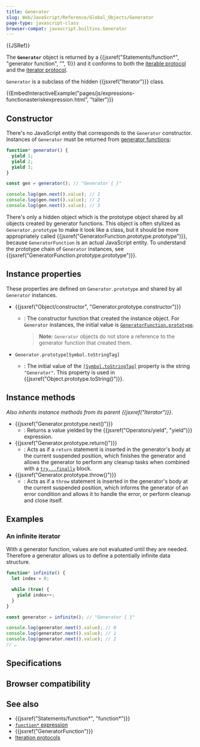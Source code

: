 ```yaml
---
title: Generator
slug: Web/JavaScript/Reference/Global_Objects/Generator
page-type: javascript-class
browser-compat: javascript.builtins.Generator
---
```


{{JSRef}}

The **`Generator`** object is returned by a {{jsxref("Statements/function*", "generator function", "", 1)}} and it conforms to both the [iterable protocol](/Web/JavaScript/Reference/Iteration_protocols#the_iterable_protocol) and the [iterator protocol](/Web/JavaScript/Reference/Iteration_protocols#the_iterator_protocol).

`Generator` is a subclass of the hidden {{jsxref("Iterator")}} class.

{{EmbedInteractiveExample("pages/js/expressions-functionasteriskexpression.html", "taller")}}

## Constructor

There's no JavaScript entity that corresponds to the `Generator` constructor. Instances of `Generator` must be returned from [generator functions](/Web/JavaScript/Reference/Statements/function*):

```js
function* generator() {
  yield 1;
  yield 2;
  yield 3;
}

const gen = generator(); // "Generator { }"

console.log(gen.next().value); // 1
console.log(gen.next().value); // 2
console.log(gen.next().value); // 3
```

There's only a hidden object which is the prototype object shared by all objects created by generator functions. This object is often stylized as `Generator.prototype` to make it look like a class, but it should be more appropriately called {{jsxref("GeneratorFunction.prototype.prototype")}}, because `GeneratorFunction` is an actual JavaScript entity. To understand the prototype chain of `Generator` instances, see {{jsxref("GeneratorFunction.prototype.prototype")}}.

## Instance properties

These properties are defined on `Generator.prototype` and shared by all `Generator` instances.

- {{jsxref("Object/constructor", "Generator.prototype.constructor")}}

  - : The constructor function that created the instance object. For `Generator` instances, the initial value is [`GeneratorFunction.prototype`](/Web/JavaScript/Reference/Global_Objects/GeneratorFunction).

    > **Note:** `Generator` objects do not store a reference to the generator function that created them.

- `Generator.prototype[Symbol.toStringTag]`
  - : The initial value of the [`[Symbol.toStringTag]`](/Web/JavaScript/Reference/Global_Objects/Symbol/toStringTag) property is the string `"Generator"`. This property is used in {{jsxref("Object.prototype.toString()")}}.

## Instance methods

_Also inherits instance methods from its parent {{jsxref("Iterator")}}_.

- {{jsxref("Generator.prototype.next()")}}
  - : Returns a value yielded by the {{jsxref("Operators/yield", "yield")}} expression.
- {{jsxref("Generator.prototype.return()")}}
  - : Acts as if a `return` statement is inserted in the generator's body at the current suspended position, which finishes the generator and allows the generator to perform any cleanup tasks when combined with a [`try...finally`](/Web/JavaScript/Reference/Statements/try...catch#the_finally_block) block.
- {{jsxref("Generator.prototype.throw()")}}
  - : Acts as if a `throw` statement is inserted in the generator's body at the current suspended position, which informs the generator of an error condition and allows it to handle the error, or perform cleanup and close itself.

## Examples

### An infinite iterator

With a generator function, values are not evaluated until they are needed. Therefore a generator allows us to define a potentially infinite data structure.

```js
function* infinite() {
  let index = 0;

  while (true) {
    yield index++;
  }
}

const generator = infinite(); // "Generator { }"

console.log(generator.next().value); // 0
console.log(generator.next().value); // 1
console.log(generator.next().value); // 2
// …
```

## Specifications



## Browser compatibility



## See also

- {{jsxref("Statements/function*", "function*")}}
- [`function*` expression](/Web/JavaScript/Reference/Operators/function*)
- {{jsxref("GeneratorFunction")}}
- [Iteration protocols](/Web/JavaScript/Reference/Iteration_protocols)
